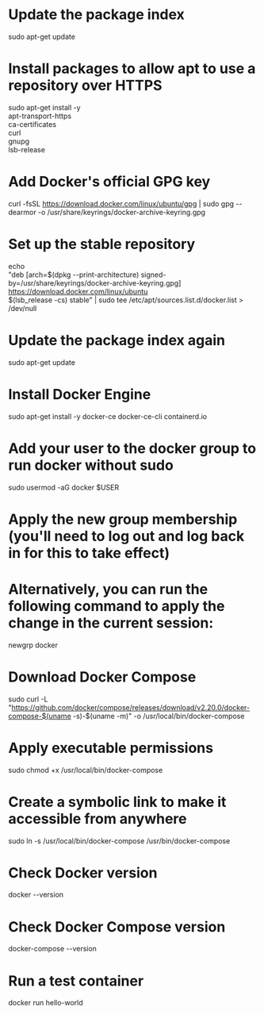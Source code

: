 # Update the package index
sudo apt-get update

# Install packages to allow apt to use a repository over HTTPS
sudo apt-get install -y \
    apt-transport-https \
    ca-certificates \
    curl \
    gnupg \
    lsb-release

# Add Docker's official GPG key
curl -fsSL https://download.docker.com/linux/ubuntu/gpg | sudo gpg --dearmor -o /usr/share/keyrings/docker-archive-keyring.gpg

# Set up the stable repository
echo \
  "deb [arch=$(dpkg --print-architecture) signed-by=/usr/share/keyrings/docker-archive-keyring.gpg] https://download.docker.com/linux/ubuntu \
  $(lsb_release -cs) stable" | sudo tee /etc/apt/sources.list.d/docker.list > /dev/null

# Update the package index again
sudo apt-get update

# Install Docker Engine
sudo apt-get install -y docker-ce docker-ce-cli containerd.io

# Add your user to the docker group to run docker without sudo
sudo usermod -aG docker $USER

# Apply the new group membership (you'll need to log out and log back in for this to take effect)
# Alternatively, you can run the following command to apply the change in the current session:
newgrp docker


# Download Docker Compose
sudo curl -L "https://github.com/docker/compose/releases/download/v2.20.0/docker-compose-$(uname -s)-$(uname -m)" -o /usr/local/bin/docker-compose

# Apply executable permissions
sudo chmod +x /usr/local/bin/docker-compose

# Create a symbolic link to make it accessible from anywhere
sudo ln -s /usr/local/bin/docker-compose /usr/bin/docker-compose


# Check Docker version
docker --version

# Check Docker Compose version
docker-compose --version

# Run a test container
docker run hello-world